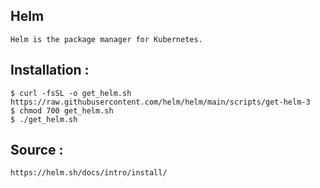 ## Helm
```
Helm is the package manager for Kubernetes.
```

## Installation :
```
$ curl -fsSL -o get_helm.sh https://raw.githubusercontent.com/helm/helm/main/scripts/get-helm-3
$ chmod 700 get_helm.sh
$ ./get_helm.sh
```

## Source :
```
https://helm.sh/docs/intro/install/
```